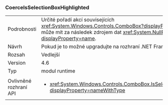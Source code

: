 ### <a name="coerceisselectionboxhighlighted"></a>CoerceIsSelectionBoxHighlighted

|   |   |
|---|---|
|Podrobnosti|Určité pořadí akcí souvisejících <xref:System.Windows.Controls.ComboBox?displayProperty=name> a může mít za následek zdrojem dat <xref:System.NullReferenceException?displayProperty=name>.|
|Návrh|Pokud je to možné upgradujte na rozhraní .NET Framework 4.6.2.|
|Rozsah|Vedlejší|
|Version|4.6|
|Typ|modul runtime|
|Ovlivněné rozhraní API|<ul><li><xref:System.Windows.Controls.ComboBox.IsSelectionBoxHighlighted?displayProperty=nameWithType></li></ul>|

